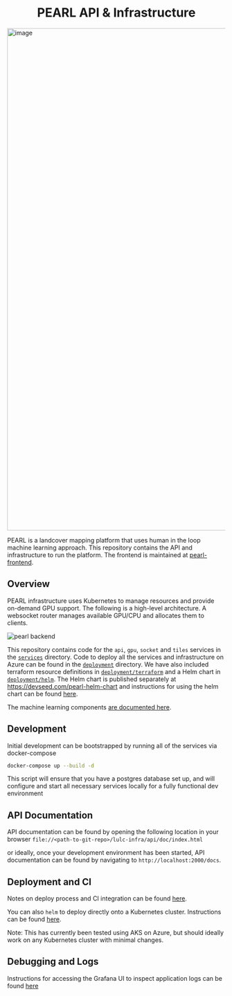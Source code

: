 <h1 align=center>PEARL API & Infrastructure</h1>

<img width="1161" alt="image" src="https://user-images.githubusercontent.com/371666/155303281-fafe417e-3e66-46c2-8a1d-20b9d25b89cd.png">

PEARL is a landcover mapping platform that uses human in the loop machine learning approach. This repository contains the API and infrastructure to run the platform. The frontend is maintained at [pearl-frontend](https://github.com/developmentseed/pearl-frontend/).

## Overview

PEARL infrastructure uses Kubernetes to manage resources and provide on-demand GPU support. The following is a high-level architecture. A websocket router manages available GPU/CPU and allocates them to clients.

![pearl backend](https://user-images.githubusercontent.com/371666/154953888-3410f5de-7355-4d9f-ac8a-ca42f9879496.jpg)

This repository contains code for the `api`, `gpu`, `socket` and `tiles` services in the [`services`](services/) directory. Code to deploy all the services and infrastructure on Azure can be found in the [`deployment`](deployment/) directory. We have also included terraform resource definitions in [`deployment/terraform`](deployment/terraform) and a Helm chart in [`deployment/helm`](deployment/helm/). The Helm chart is published separately at https://devseed.com/pearl-helm-chart and instructions for using the helm chart can be found [here](deployment/helm/pearl-helm/README.md).

The machine learning components [are documented here](docs/ml.md).
## Development

Initial development can be bootstrapped by running all of the services via docker-compose

```sh
docker-compose up --build -d
```

This script will ensure that you have a postgres database set up, and will configure and
start all necessary services locally for a fully functional dev environment

## API Documentation

API documentation can be found by opening the following location in your browser `file://<path-to-git-repo>/lulc-infra/api/doc/index.html`

or ideally, once your development environment has been started, API documentation can be found
by navigating to `http://localhost:2000/docs`.

## Deployment and CI

Notes on deploy process and CI integration can be found [here](docs/deploy.md).

You can also `helm` to deploy directly onto a Kubernetes cluster. Instructions can be found [here](deployment/helm/pearl-helm/).

Note: This has currently been tested using AKS on Azure, but should ideally work on any Kubernetes cluster with minimal changes.

## Debugging and Logs

Instructions for accessing the Grafana UI to inspect application logs can be found [here](docs/logs.md)
